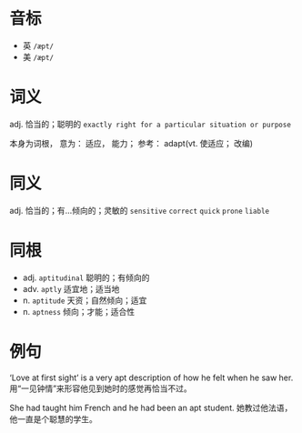 # 音标

- 英 `/æpt/`
- 美 `/æpt/`

# 词义

adj. 恰当的；聪明的
`exactly right for a particular situation or purpose`



本身为词根， 意为： 适应， 能力； 参考： adapt(vt. 使适应； 改编)

# 同义

adj. 恰当的；有…倾向的；灵敏的
`sensitive` `correct` `quick` `prone` `liable`

# 同根

- adj. `aptitudinal` 聪明的；有倾向的
- adv. `aptly` 适宜地；适当地
- n. `aptitude` 天资；自然倾向；适宜
- n. `aptness` 倾向；才能；适合性

# 例句

‘Love at first sight’ is a very apt description of how he felt when he saw her.
用“一见钟情”来形容他见到她时的感觉再恰当不过。

She had taught him French and he had been an apt student.
她教过他法语，他一直是个聪慧的学生。



